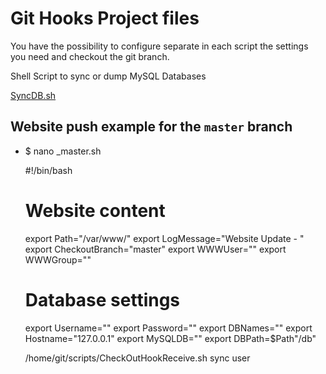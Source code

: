 # Git Hooks Project files

You have the possibility to configure separate in each script the settings you need and checkout the git branch.

Shell Script to sync or dump MySQL Databases

[SyncDB.sh](https://github.com/Milanowicz/SyncDB.sh)


## Website push example for the `master` branch

* $ nano <Hook Name>_master.sh

    #!/bin/bash

    # Website content
    export Path="/var/www/<path>"
    export LogMessage="Website Update - <Project>"
    export CheckoutBranch="master"
    export WWWUser="<user>"
    export WWWGroup="<group>"

    # Database settings
    export Username="<user>"
    export Password="<password>"
    export DBNames="<real db name>"
    export Hostname="127.0.0.1"
    export MySQLDB="<sync to this db name>"
    export DBPath=$Path"/db"

    /home/git/scripts/CheckOutHookReceive.sh sync user

